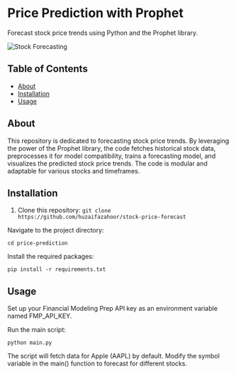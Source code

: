 # Price Prediction with Prophet

Forecast stock price trends using Python and the Prophet library.

![Stock Forecasting](https://miro.medium.com/v2/resize:fit:875/1*aoGkoJX5WAIMQ5b73Dk-vQ.png)

## Table of Contents

- [About](#about)
- [Installation](#installation)
- [Usage](#usage)

## About

This repository is dedicated to forecasting stock price trends. By leveraging the power of the Prophet library, the code fetches historical stock data, preprocesses it for model compatibility, trains a forecasting model, and visualizes the predicted stock price trends. The code is modular and adaptable for various stocks and timeframes.

## Installation

1. Clone this repository:
   ```git clone https://github.com/huzaifazahoor/stock-price-forecast```

Navigate to the project directory:

```cd price-prediction```

Install the required packages:

```pip install -r requirements.txt```

## Usage

Set up your Financial Modeling Prep API key as an environment variable named FMP_API_KEY.

Run the main script:

```python main.py```

The script will fetch data for Apple (AAPL) by default. Modify the symbol variable in the main() function to forecast for different stocks.